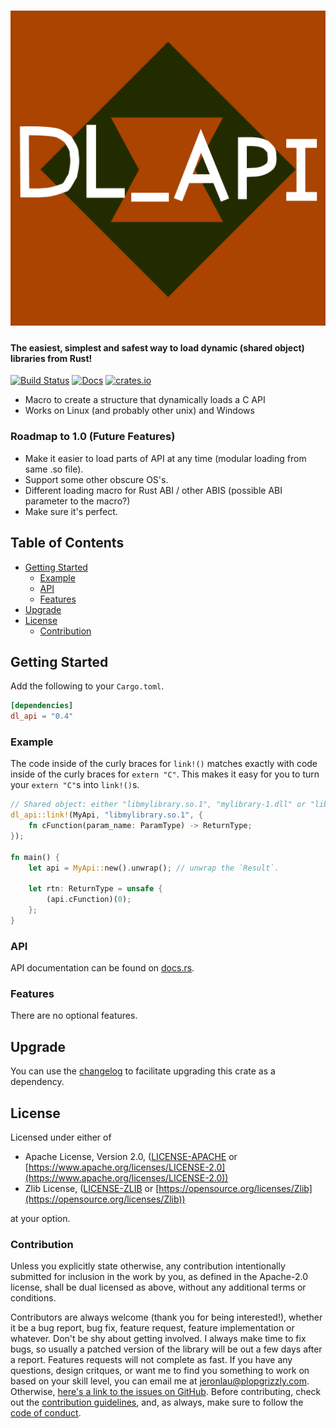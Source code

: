 # ![DL API](https://raw.githubusercontent.com/AldaronLau/dl_api/master/res/icon.svg)

#### The easiest, simplest and safest way to load dynamic (shared object) libraries from Rust!

[![Build Status](https://api.travis-ci.org/AldaronLau/dl_api.svg?branch=master)](https://travis-ci.org/AldaronLau/dl_api)
[![Docs](https://docs.rs/dl_api/badge.svg)](https://docs.rs/dl_api)
[![crates.io](https://img.shields.io/crates/v/dl_api.svg)](https://crates.io/crates/dl_api)

- Macro to create a structure that dynamically loads a C API
- Works on Linux (and probably other unix) and Windows

### Roadmap to 1.0 (Future Features)
- Make it easier to load parts of API at any time (modular loading from same .so
  file).
- Support some other obscure OS's.
- Different loading macro for Rust ABI / other ABIS (possible ABI parameter to
  the macro?)
- Make sure it's perfect.

## Table of Contents
- [Getting Started](#getting-started)
   - [Example](#example)
   - [API](#api)
   - [Features](#features)
- [Upgrade](#upgrade)
- [License](#license)
   - [Contribution](#contribution)


## Getting Started
Add the following to your `Cargo.toml`.

```toml
[dependencies]
dl_api = "0.4"
```

### Example
The code inside of the curly braces for `link!()` matches exactly with code
inside of the curly braces for `extern "C"`.  This makes it easy for you to turn
your `extern "C"`s into `link!()`s.

```rust
// Shared object: either "libmylibrary.so.1", "mylibrary-1.dll" or "libMyLibrary.dylib"
dl_api::link!(MyApi, "libmylibrary.so.1", {
	fn cFunction(param_name: ParamType) -> ReturnType;
});

fn main() {
	let api = MyApi::new().unwrap(); // unwrap the `Result`.

	let rtn: ReturnType = unsafe {
		(api.cFunction)(0);
	};
}
```

### API
API documentation can be found on [docs.rs](https://docs.rs/dl_api).

### Features
There are no optional features.

## Upgrade
You can use the
[changelog](https://github.com/AldaronLau/dl_api/blob/master/CHANGELOG.md)
to facilitate upgrading this crate as a dependency.

## License
Licensed under either of
 - Apache License, Version 2.0,
   ([LICENSE-APACHE](https://github.com/AldaronLau/dl_api/blob/master/LICENSE-APACHE) or
   [https://www.apache.org/licenses/LICENSE-2.0](https://www.apache.org/licenses/LICENSE-2.0))
 - Zlib License,
   ([LICENSE-ZLIB](https://github.com/AldaronLau/dl_api/blob/master/LICENSE-ZLIB) or
   [https://opensource.org/licenses/Zlib](https://opensource.org/licenses/Zlib))

at your option.

### Contribution
Unless you explicitly state otherwise, any contribution intentionally submitted
for inclusion in the work by you, as defined in the Apache-2.0 license, shall be
dual licensed as above, without any additional terms or conditions.

Contributors are always welcome (thank you for being interested!), whether it
be a bug report, bug fix, feature request, feature implementation or whatever.
Don't be shy about getting involved.  I always make time to fix bugs, so usually
a patched version of the library will be out a few days after a report.
Features requests will not complete as fast.  If you have any questions, design
critques, or want me to find you something to work on based on your skill level,
you can email me at [jeronlau@plopgrizzly.com](mailto:jeronlau@plopgrizzly.com).
Otherwise,
[here's a link to the issues on GitHub](https://github.com/AldaronLau/dl_api/issues).
Before contributing, check out the
[contribution guidelines](https://github.com/AldaronLau/dl_api/blob/master/CONTRIBUTING.md),
and, as always, make sure to follow the
[code of conduct](https://github.com/AldaronLau/dl_api/blob/master/CODE_OF_CONDUCT.md).
